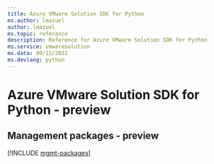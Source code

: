 ```yaml
---
title: Azure VMware Solution SDK for Python
ms.author: lmazuel
author: lmazuel
ms.topic: reference
description: Reference for Azure VMware Solution SDK for Python
ms.service: vmwaresolution
ms.data: 09/12/2022
ms.devlang: python
---
```

# Azure VMware Solution SDK for Python - preview

## Management packages - preview
[!INCLUDE [mgmt-packages](vmware-solution-mgmt-index.md)]